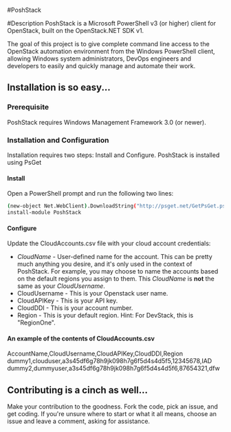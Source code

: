 #PoshStack

#Description
PoshStack is a Microsoft PowerShell v3 (or higher) client for OpenStack, built on the OpenStack.NET SDK v1.

The goal of this project is to give complete command line access to the OpenStack automation environment from the Windows PowerShell client, allowing Windows system administrators, DevOps engineers and developers to easily and quickly manage and automate their work.

## Installation is so easy...

### Prerequisite
PoshStack requires Windows Management Framework 3.0 (or newer).

### Installation and Configuration
Installation requires two steps: Install and Configure. PoshStack is installed using PsGet

#### Install
Open a PowerShell prompt and run the following two lines:
```bash
(new-object Net.WebClient).DownloadString("http://psget.net/GetPsGet.ps1") | iex
install-module PoshStack
```
#### Configure
Update the CloudAccounts.csv file with your cloud account credentials:  
  * _CloudName_ - User-defined name for the account. This can be pretty much anything you desire, and it's only used in the context of PoshStack. For example, you may choose to name the accounts based on the default regions you assign to them. This _CloudName_ is **not** the same as your _CloudUsername_.
  * CloudUsername - This is your Openstack user name.
  * CloudAPIKey - This is your API key.
  * CloudDDI - This is your account number.
  * Region - This is your default region. Hint: For DevStack, this is "RegionOne".

#### An example of the contents of CloudAccounts.csv

AccountName,CloudUsername,CloudAPIKey,CloudDDI,Region
dummy1,clouduser,a3s45df6g78h9jk098h7g6f5d4s4d5f5,12345678,IAD
dummy2,dummyuser,a3s45df6g78h9jk098h7g6f5d4s4d5f6,87654321,dfw

## Contributing is a cinch as well...
Make your contribution to the goodness. Fork the code, pick an issue, and get coding. If you're unsure where to start or what it all means, choose an issue and leave a comment, asking for assistance.
